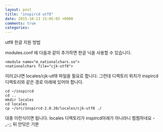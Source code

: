```yaml
---
layout: post
title: "inspircd utf8"
date: 2015-10-13 15:05:03 +0900
comments: true
categories: 
---
```



utf8 한글 지원 방법

modules.conf 에 다음과 같이 추가하면 한글 닉을 사용할 수 있습니다.

~~~
<module name="m_nationalchars.so">
<nationalchars file="cjk-utf8">
~~~

이러고나면 locales/cjk-utf8 파일을 필요로 합니다.
그런데 디렉토리 위치가 inspircd 디렉토리와 같은 경로 아래에 있어야 합니다.

~~~
cd ~/inspircd
cd ..
mkdir locales
cd locales
cp ~/src/inspircd-2.0.20/locales/cjk-utf8 ./
~~~

대충 이런식이면 됩니다. locales 디렉토리가 inspircd아래가 아니라니 찜찜하네요 -_-;; 뒤 안닦은 기분


